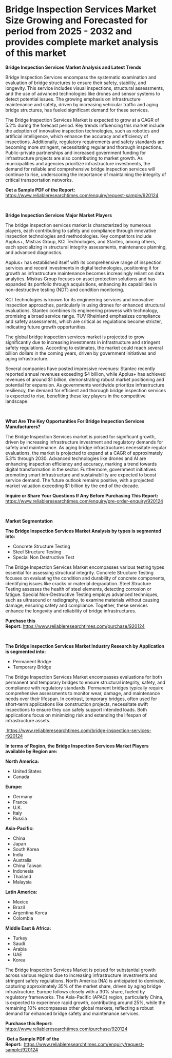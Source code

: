 <p><h1>Bridge Inspection Services Market Size Growing and Forecasted for period from 2025 - 2032 and provides complete market analysis of this market</h1></p><p><strong>Bridge Inspection Services Market Analysis and Latest Trends</strong></p>
<p><p>Bridge Inspection Services encompass the systematic examination and evaluation of bridge structures to ensure their safety, stability, and longevity. This service includes visual inspections, structural assessments, and the use of advanced technologies like drones and sensor systems to detect potential issues. The growing emphasis on infrastructure maintenance and safety, driven by increasing vehicular traffic and aging bridge structures, has fueled significant demand for these services.</p><p>The Bridge Inspection Services Market is expected to grow at a CAGR of 5.2% during the forecast period. Key trends influencing this market include the adoption of innovative inspection technologies, such as robotics and artificial intelligence, which enhance the accuracy and efficiency of inspections. Additionally, regulatory requirements and safety standards are becoming more stringent, necessitating regular and thorough inspections. Public-private partnerships and increased government funding for infrastructure projects are also contributing to market growth. As municipalities and agencies prioritize infrastructure investments, the demand for reliable and comprehensive bridge inspection services will continue to rise, underscoring the importance of maintaining the integrity of critical transportation networks.</p></p>
<p><strong>Get a Sample PDF of the Report:&nbsp;</strong> <a href="https://www.reliableresearchtimes.com/enquiry/request-sample/920124?utm_campaign=3631&utm_medium=2&utm_source=Github&utm_content=ia&utm_term=18042025&utm_id=bridge-inspection-services">https://www.reliableresearchtimes.com/enquiry/request-sample/920124</a></p>
<p>&nbsp;</p>
<p><strong>Bridge Inspection Services Major Market Players</strong></p>
<p><p>The bridge inspection services market is characterized by numerous players, each contributing to safety and compliance through innovative inspection technologies and methodologies. Key competitors include Applus+, Mistras Group, KCI Technologies, and Stantec, among others, each specializing in structural integrity assessments, maintenance planning, and advanced diagnostics.</p><p>Applus+ has established itself with its comprehensive range of inspection services and recent investments in digital technologies, positioning it for growth as infrastructure maintenance becomes increasingly reliant on data analytics. Mistras Group focuses on asset protection solutions and has expanded its portfolio through acquisitions, enhancing its capabilities in non-destructive testing (NDT) and condition monitoring.</p><p>KCI Technologies is known for its engineering services and innovative inspection approaches, particularly in using drones for enhanced structural evaluations. Stantec combines its engineering prowess with technology, promising a broad service range. TUV Rheinland emphasizes compliance and safety assessments, which are critical as regulations become stricter, indicating future growth opportunities.</p><p>The global bridge inspection services market is projected to grow significantly due to increasing investments in infrastructure and stringent safety regulations. According to estimates, the market could reach several billion dollars in the coming years, driven by government initiatives and aging infrastructure.</p><p>Several companies have posted impressive revenues: Stantec recently reported annual revenues exceeding $4 billion, while Applus+ has achieved revenues of around $1 billion, demonstrating robust market positioning and potential for expansion. As governments worldwide prioritize infrastructure resiliency, the demand for efficient and thorough bridge inspection services is expected to rise, benefiting these key players in the competitive landscape.</p></p>
<p>&nbsp;</p>
<p><strong>What Are The Key Opportunities For Bridge Inspection Services Manufacturers?</strong></p>
<p><p>The Bridge Inspection Services market is poised for significant growth, driven by increasing infrastructure investment and regulatory demands for safety and maintenance. As aging bridge infrastructures necessitate regular evaluations, the market is projected to expand at a CAGR of approximately 5.3% through 2030. Advanced technologies like drones and AI are enhancing inspection efficiency and accuracy, marking a trend towards digital transformation in the sector. Furthermore, government initiatives promoting smart infrastructure and sustainability are expected to boost service demand. The future outlook remains positive, with a projected market valuation exceeding $1 billion by the end of the decade.</p></p>
<p><strong>Inquire or Share Your Questions If Any Before Purchasing This Report:</strong> <a href="https://www.reliableresearchtimes.com/enquiry/pre-order-enquiry/920124?utm_campaign=3631&utm_medium=2&utm_source=Github&utm_content=ia&utm_term=18042025&utm_id=bridge-inspection-services">https://www.reliableresearchtimes.com/enquiry/pre-order-enquiry/920124</a></p>
<p>&nbsp;</p>
<p><strong>Market Segmentation</strong></p>
<p><strong>The Bridge Inspection Services Market Analysis by types is segmented into:</strong></p>
<p><ul><li>Concrete Structure Testing</li><li>Steel Structure Testing</li><li>Special Non Destructive Test</li></ul></p>
<p><p>The Bridge Inspection Services Market encompasses various testing types essential for assessing structural integrity. Concrete Structure Testing focuses on evaluating the condition and durability of concrete components, identifying issues like cracks or material degradation. Steel Structure Testing assesses the health of steel elements, detecting corrosion or fatigue. Special Non-Destructive Testing employs advanced techniques, such as ultrasound or radiography, to examine materials without causing damage, ensuring safety and compliance. Together, these services enhance the longevity and reliability of bridge infrastructures.</p></p>
<p><strong>Purchase this Report:&nbsp;</strong><a href="https://www.reliableresearchtimes.com/purchase/920124?utm_campaign=3631&utm_medium=2&utm_source=Github&utm_content=ia&utm_term=18042025&utm_id=bridge-inspection-services">https://www.reliableresearchtimes.com/purchase/920124</a></p>
<p>&nbsp;</p>
<p><strong>The Bridge Inspection Services Market Industry Research by Application is segmented into:</strong></p>
<p><ul><li>Permanent Bridge</li><li>Temporary Bridge</li></ul></p>
<p><p>The Bridge Inspection Services Market encompasses evaluations for both permanent and temporary bridges to ensure structural integrity, safety, and compliance with regulatory standards. Permanent bridges typically require comprehensive assessments to monitor wear, damage, and maintenance needs over their lifespan. In contrast, temporary bridges, often used for short-term applications like construction projects, necessitate swift inspections to ensure they can safely support intended loads. Both applications focus on minimizing risk and extending the lifespan of infrastructure assets.</p></p>
<p><a href="https://www.reliableresearchtimes.com/bridge-inspection-services-r920124?utm_campaign=3631&utm_medium=2&utm_source=Github&utm_content=ia&utm_term=18042025&utm_id=bridge-inspection-services">&nbsp;https://www.reliableresearchtimes.com/bridge-inspection-services-r920124</a></p>
<p><strong>In terms of Region, the Bridge Inspection Services Market Players available by Region are:</strong></p>
<p>
    <p> <strong> North America: </strong>
        <ul>
            <li>United States</li>
            <li>Canada</li>
        </ul>
        </p> 
    <p> <strong> Europe: </strong>
        <ul>
            <li>Germany</li>
            <li>France</li>
            <li>U.K.</li>
            <li>Italy</li>
            <li>Russia</li>
        </ul>
        </p> 
    <p> <strong> Asia-Pacific: </strong>
        <ul>
            <li>China</li>
            <li>Japan</li>
            <li>South Korea</li>
            <li>India</li>
            <li>Australia</li>
            <li>China Taiwan</li>
            <li>Indonesia</li>
            <li>Thailand</li>
            <li>Malaysia</li>
        </ul>
        </p> 
    <p> <strong> Latin America: </strong>
        <ul>
            <li>Mexico</li>
            <li>Brazil</li>
            <li>Argentina Korea</li>
            <li>Colombia</li>
        </ul>
        </p> 
    <p> <strong> Middle East & Africa: </strong>
        <ul>
            <li>Turkey</li>
            <li>Saudi</li>
            <li>Arabia</li>
            <li>UAE</li>
            <li>Korea</li>
        </ul>
    </p>
    </p>
<p><p>The Bridge Inspection Services Market is poised for substantial growth across various regions due to increasing infrastructure investments and stringent safety regulations. North America (NA) is anticipated to dominate, capturing approximately 35% of the market share, driven by aging bridge infrastructure. Europe follows closely with a 30% share, fueled by regulatory frameworks. The Asia-Pacific (APAC) region, particularly China, is expected to experience rapid growth, contributing around 25%, while the remaining 10% encompasses other global markets, reflecting a robust demand for enhanced bridge safety and maintenance services.</p></p>
<p><strong>Purchase this Report: </strong><a href="https://www.reliableresearchtimes.com/purchase/920124?utm_campaign=3631&utm_medium=2&utm_source=Github&utm_content=ia&utm_term=18042025&utm_id=bridge-inspection-services">https://www.reliableresearchtimes.com/purchase/920124</a></p>
<p>&nbsp;<strong>Get a Sample PDF of the Report:&nbsp;&nbsp;</strong><a href="https://www.reliableresearchtimes.com/enquiry/request-sample/920124?utm_campaign=3631&utm_medium=2&utm_source=Github&utm_content=ia&utm_term=18042025&utm_id=bridge-inspection-services">https://www.reliableresearchtimes.com/enquiry/request-sample/920124</a></p>
<p><strong></strong></p>
<p><p></p><p></p><p></p></p>